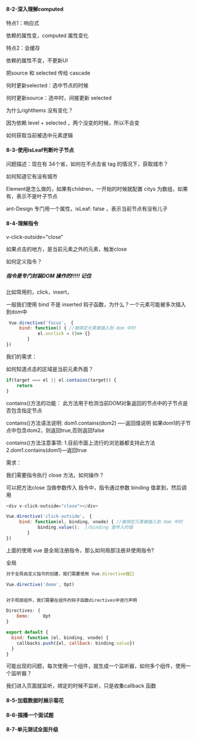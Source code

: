 #### 8-2-深入理解computed

特点1：响应式

依赖的属性变，computed 属性变化

特点2：会缓存

依赖的属性不变，不更新UI



把source 和 selected 传给 cascade



何时更新selected：选中节点的时候

何时更新source：选中时，间接更新 selected



为什么rightItems 没有变化？

因为依赖 level + selected ，两个没变的时候，所以不会变



如何获取当前被选中元素逻辑

#### 8-3-使用isLeaf判断叶子节点

问题描述：现在有 34个省，如何在不点击省 tag 的情况下，获取城市？

如何知道它有没有城市



Element是怎么做的，如果有children，一开始的时候就配置 citys 为数组，如果有，表示不是叶子节点

ant-Design 专门用一个属性，isLeaf: false ，表示当前节点有没有儿子



#### 8-4-理解指令

v-click-outside="close"

如果点击的地方，是当前元素之外的元素，触发close



如何定义指令？

##### 指令是专门封装DOM 操作的!!!!! 记住

比如常用的，click，insert，

一般我们使用 bind 不是 inserted 钩子函数，为什么？一个元素可能被多次插入到dom中

```js
 Vue.directive('focus'， {  
     bind: function() { //被绑定元素被插入到 dom 中时
   			el.onclick = ()=> {}
 		}          
})
```

我们的需求：

如何知道点击的区域是当前元素外面？

```js
if(target === el || el.contains(target)) {
	return 
}
```

contains()方法的功能：
此方法用于检测当前DOM对象返回的节点中的子节点是否包含指定节点

contains()方法语法说明:
dom1.contains(dom2)
—-返回值说明
如果dom1的子节点中包含dom2，则返回true,否则返回false

contains()方法注意事项:
1.目前市面上流行的浏览器都支持此方法
2.dom1.contains(dom1)—返回true



需求：

我们需要指令执行 close 方法，如何操作？

可以把方法close 当做参数传入 指令中，指令通过参数 binding 值拿到，然后调用

```js
<div v-click-outside="close"></div>

Vue.directive('click-outside'， {  
     bind: function(el, binding, vnode) { //被绑定元素被插入到 dom 中时
   			binding.value();  //binding 是传入的值
 		}          
})
```

上面的使用 vue 是全局注册指令，那么如何局部注册并使用指令?

全局

```js
对于全局自定义指令的创建，我们需要使用 Vue.directive接口

Vue.directive('demo', Opt)


对于局部组件，我们需要在组件的钩子函数directives中进行声明

Directives: {
    Demo:     Opt
}

export default {
  bind: function (el, binding, vnode) {
    callbacks.push({el, callback: binding.value})
  }
}
```



可能出现的问题，每次使用一个组件，就生成一个监听器，如何多个组件，使用一个监听器？

我们进入页面就监听，绑定的时候不监听，只是收集callback 函数







#### 8-5-加载数据时展示菊花



#### 8-6-插播一个面试题

#### 8-7-单元测试全面升级